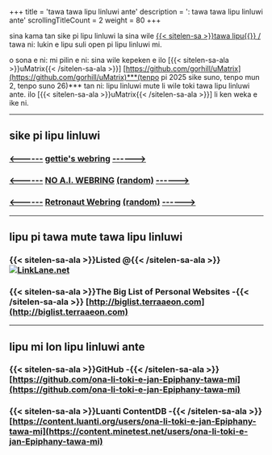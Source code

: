 +++
title               = 'tawa tawa lipu linluwi ante'
description         = ': tawa tawa lipu linluwi ante'
scrollingTitleCount = 2
weight              = 80
+++

sina kama tan sike pi lipu linluwi la sina wile
[{{< sitelen-sa >}}tawa lipu{{</sitelen-sa >}} /](/) tawa ni: lukin e lipu suli
open pi lipu linluwi mi.

o sona e ni: mi pilin e ni: sina wile kepeken e ilo
[{{< sitelen-sa-ala >}}uMatrix{{< /sitelen-sa-ala >}}]
[https://github.com/gorhill/uMatrix](https://github.com/gorhill/uMatrix)***(tenpo
pi 2025 sike suno, tenpo mun 2, tenpo suno 26)***
tan ni: lipu linluwi mute li wile toki tawa lipu linluwi ante. ilo
[{{< sitelen-sa-ala >}}uMatrix{{< /sitelen-sa-ala >}}] li ken weka e ike ni.

---

## sike pi lipu linluwi

### [<------](https://webring.getimiskon.xyz/paltepuk/prev) [gettie's webring](https://webring.getimiskon.xyz) [------>](https://webring.getimiskon.xyz/paltepuk/next)

### [<------](https://baccyflap.com/noai/?prv&s=pal) [NO A.I. WEBRING](https://baccyflap.com/noai) [(random)](https://baccyflap.com/noai/?rnd) [------>](https://baccyflap.com/noai/?nxt&s=pal)

### [<------](https://webring.dinhe.net/prev/https://paltepuk.xyz/links) [Retronaut Webring](https://webring.dinhe.net) [(random)](https://webring.dinhe.net/random) [------>](https://webring.dinhe.net/next/https://paltepuk.xyz/links)

---

## lipu pi tawa mute tawa lipu linluwi

### {{< sitelen-sa-ala >}}Listed @{{< /sitelen-sa-ala >}} [![LinkLane.net](/web-buttons/linklane.net.webp)](https://linklane.net)

### {{< sitelen-sa-ala >}}The Big List of Personal Websites -{{< /sitelen-sa-ala >}} [http://biglist.terraaeon.com](http://biglist.terraaeon.com)

---

## lipu mi lon lipu linluwi ante

### {{< sitelen-sa-ala >}}GitHub -{{< /sitelen-sa-ala >}} [https://github.com/ona-li-toki-e-jan-Epiphany-tawa-mi](https://github.com/ona-li-toki-e-jan-Epiphany-tawa-mi)

### {{< sitelen-sa-ala >}}Luanti ContentDB -{{< /sitelen-sa-ala >}} [https://content.luanti.org/users/ona-li-toki-e-jan-Epiphany-tawa-mi](https://content.minetest.net/users/ona-li-toki-e-jan-Epiphany-tawa-mi)
